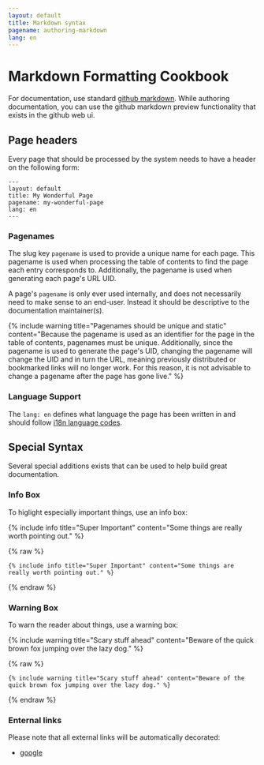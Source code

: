 ```yaml
---
layout: default
title: Markdown syntax
pagename: authoring-markdown
lang: en
---
```


# Markdown Formatting Cookbook

For documentation, use standard [github markdown](https://github.com/adam-p/markdown-here/wiki/Markdown-Cheatsheet).
While authoring documentation, you can use the github markdown preview functionality that exists in the github web ui.

## Page headers

Every page that should be processed by the system needs to have a header on the following form:

```
---
layout: default
title: My Wonderful Page
pagename: my-wonderful-page
lang: en
---
```

### Pagenames

The slug key `pagename` is used to provide a unique name for each page. This pagename is used when processing the table of contents to find the page each entry corresponds to. Additionally, the pagename is used when generating each page's URL UID.

A page's `pagename` is only ever used internally, and does not necessarily need to make sense to an end-user.  Instead it should be descriptive to the documentation maintainer(s).

{% include warning title="Pagenames should be unique and static" content="Because the pagename is used as an identifier for the page in the table of contents, pagenames must be unique.  Additionally, since the pagename is used to generate the page's UID, changing the pagename will change the UID and in turn the URL, meaning previously distributed or bookmarked links will no longer work.  For this reason, it is not advisable to change a pagename after the page has gone live." %}

### Language Support

The `lang: en` defines what language the page has been written in and should follow [i18n language codes](https://developer.chrome.com/webstore/i18n).

## Special Syntax

Several special additions exists that can be used to help build great documentation.

### Info Box

To higlight especially important things, use an info box:

{% include info title="Super Important" content="Some things are really worth pointing out." %}

{% raw  %}
```
{% include info title="Super Important" content="Some things are really worth pointing out." %}
```
{% endraw  %}

### Warning Box

To warn the reader about things, use a warning box:

{% include warning title="Scary stuff ahead" content="Beware of the quick brown fox jumping over the lazy dog." %}

{% raw  %}
```
{% include warning title="Scary stuff ahead" content="Beware of the quick brown fox jumping over the lazy dog." %}
```
{% endraw  %}

### Enternal links

Please note that all external links will be automatically decorated:

- [google](https://www.google.com/)


